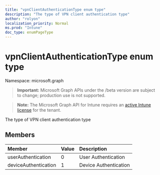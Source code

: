 ```yaml
---
title: "vpnClientAuthenticationType enum type"
description: "The type of VPN client authentication type"
author: "rolyon"
localization_priority: Normal
ms.prod: "Intune"
doc_type: enumPageType
---
```


# vpnClientAuthenticationType enum type

Namespace: microsoft.graph

> **Important:** Microsoft Graph APIs under the /beta version are subject to change; production use is not supported.

> **Note:** The Microsoft Graph API for Intune requires an [active Intune license](https://go.microsoft.com/fwlink/?linkid=839381) for the tenant.

The type of VPN client authentication type

## Members
|Member|Value|Description|
|:---|:---|:---|
|userAuthentication|0|User Authentication|
|deviceAuthentication|1|Device Authentication|



